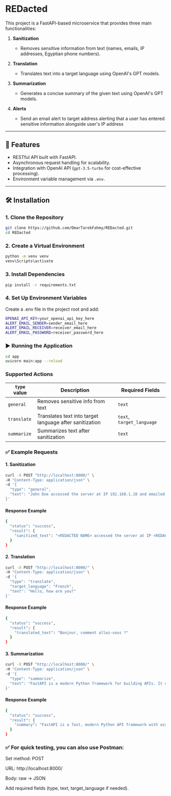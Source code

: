 # REDacted

This project is a FastAPI-based microservice that provides three main functionalities:

1. **Sanitization**  
   - Removes sensitive information from text (names, emails, IP addresses, Egyptian phone numbers).

2. **Translation**  
   - Translates text into a target language using OpenAI's GPT models.

3. **Summarization**  
   - Generates a concise summary of the given text using OpenAI's GPT models.
  
4. **Alerts**  
   - Send an email alert to target address alerting that a user has entered sensitive information alongside user's IP address

---

## 🚀 Features
- RESTful API built with FastAPI.
- Asynchronous request handling for scalability.
- Integration with OpenAI API (`gpt-3.5-turbo` for cost-effective processing).
- Environment variable management via `.env`.

---

## 🛠 Installation

### 1. Clone the Repository
```bash
git clone https://github.com/OmarTarekFahmy/REDacted.git
cd REDacted
```

### 2. Create a Virtual Environment
```bash
python -m venv venv
venv\Scripts\activate
```

### 3. Install Dependencies
```bash
pip install -r requirements.txt
```

### 4. Set Up Environment Variables
Create a .env file in the project root and add:

```bash
OPENAI_API_KEY=your_openai_api_key_here
ALERT_EMAIL_SENDER=sender_email_here
ALERT_EMAIL_RECEIVER=receiver_email_here
ALERT_EMAIL_PASSWORD=receiver_password_here
```

### ▶️ Running the Application
```bash
cd app
uvicorn main:app --reload
```

### Supported Actions

| `type` value | Description                          | Required Fields           |
| ------------ | ------------------------------------ | ------------------------- |
| `general`   | Removes sensitive info from text     | `text`                    |
| `translate`  | Translates text into target language after sanitization | `text`, `target_language` |
| `summarize`  | Summarizes text after sanitization                      | `text`                    |


### ✅ Example Requests

#### 1. Sanitization
```bash
curl -X POST "http://localhost:8000/" \
-H "Content-Type: application/json" \
-d '{
  "type": "general",
  "text": "John Doe accessed the server at IP 192.168.1.10 and emailed admin@example.com."
}'
```
#### Response Example
```bash
{
  "status": "success",
  "result": {
    "sanitized_text": "<REDACTED NAME> accessed the server at IP <REDACTED IPv4> and emailed <REDACTED EMAIL>."
  }
}
```

#### 2. Translation
```bash
curl -X POST "http://localhost:8000/" \
-H "Content-Type: application/json" \
-d '{
  "type": "translate",
  "target_language": "French",
  "text": "Hello, how are you?"
}'
```
#### Response Example
```bash
{
  "status": "success",
  "result": {
    "translated_text": "Bonjour, comment allez-vous ?"
  }
}
```
#### 3. Summarization
```bash
curl -X POST "http://localhost:8000/" \
-H "Content-Type: application/json" \
-d '{
  "type": "summarize",
  "text": "FastAPI is a modern Python framework for building APIs. It offers speed and ease of development through async support."
}'
```
#### Response Example
```bash
{
  "status": "success",
  "result": {
    "summary": "FastAPI is a fast, modern Python API framework with async support."
  }
}

```

### ✅ For quick testing, you can also use Postman:

Set method: POST

URL: http://localhost:8000/

Body: raw → JSON

Add required fields (type, text, target_language if needed).

 
